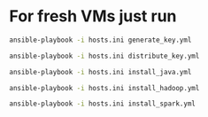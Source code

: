 # For fresh VMs just run 
```bash
ansible-playbook -i hosts.ini generate_key.yml
```
```bash
ansible-playbook -i hosts.ini distribute_key.yml
```

```bash
ansible-playbook -i hosts.ini install_java.yml
```
```bash
ansible-playbook -i hosts.ini install_hadoop.yml
```

```bash
ansible-playbook -i hosts.ini install_spark.yml
```

